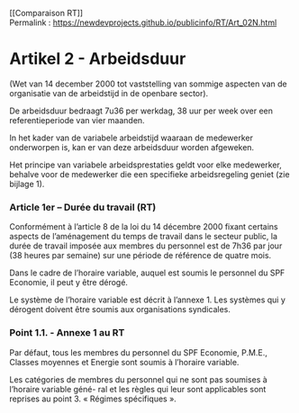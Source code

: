 [[Comparaison RT]]  
Permalink : https://newdevprojects.github.io/publicinfo/RT/Art_02N.html

# Artikel 2 - Arbeidsduur

(Wet van 14 december 2000 tot vaststelling van sommige aspecten van de organisatie van de arbeidstijd in de openbare sector). 

De arbeidsduur bedraagt 7u36 per werkdag, 38 uur per week over een 
referentieperiode van vier maanden.  

In het kader van de variabele arbeidstijd waaraan de medewerker onderworpen is, kan 
er van deze arbeidsduur worden afgeweken. 

Het principe van variabele arbeidsprestaties geldt voor elke medewerker, behalve voor 
de medewerker die een specifieke arbeidsregeling geniet (zie bijlage 1). 

### Article 1er – Durée du travail  (RT)

Conformément à l’article 8 de la loi du 14 décembre 2000 fixant certains aspects de l’aménagement du temps de travail dans le secteur public, la durée de travail imposée aux membres du personnel est de 7h36 par jour (38 heures par semaine) sur une période de référence de quatre mois. 

Dans le cadre de l’horaire variable, auquel est soumis le personnel du SPF Economie, il peut y être dérogé. 

Le système de l’horaire variable est décrit à l’annexe 1. Les systèmes qui y dérogent doivent être soumis aux organisations syndicales. 

### Point 1.1. - Annexe 1 au RT

Par défaut, tous les membres du personnel du SPF Economie, P.M.E., Classes moyennes et 
Energie sont soumis à l’horaire variable. 

Les catégories de membres du personnel qui ne sont pas soumises à l’horaire variable géné-
ral et les règles qui leur sont applicables sont reprises au point 3. « Régimes spécifiques ». 

